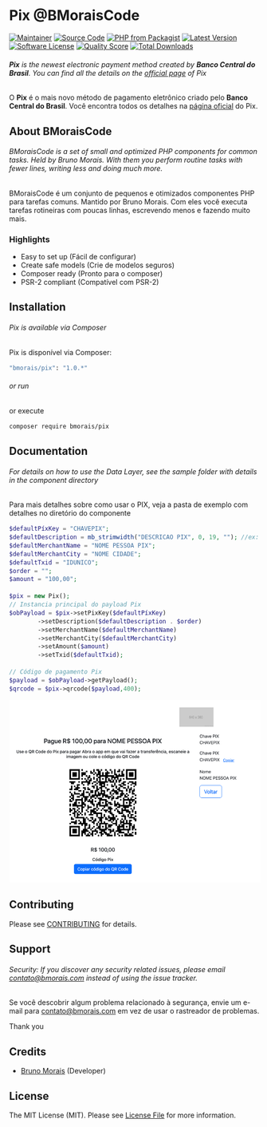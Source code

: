 # Pix @BMoraisCode

[![Maintainer](http://img.shields.io/badge/maintainer-@brunobmorais-blue.svg?style=flat-square)](https://linkedin.com/in/brunobmorais)
[![Source Code](http://img.shields.io/badge/source-bmorais/pix-blue.svg?style=flat-square)](https://github.com/brunobmorais/php-pix)
[![PHP from Packagist](https://img.shields.io/packagist/php-v/bmorais/pix.svg?style=flat-square)](https://packagist.org/packages/bmorais/pix)
[![Latest Version](https://img.shields.io/github/release/brunobmorais/php-pix.svg?style=flat-square)](https://github.com/brunobmorais/php-pix/releases)
[![Software License](https://img.shields.io/badge/license-MIT-brightgreen.svg?style=flat-square)](LICENSE)
[![Quality Score](https://img.shields.io/scrutinizer/g/brunobmorais/php-pix.svg?style=flat-square)](https://scrutinizer-ci.com/g/brunobmorais/php-pix)
[![Total Downloads](https://img.shields.io/packagist/dt/bmorais/pix.svg?style=flat-square)](https://packagist.org/packages/bmorais/pix)

###### **Pix** is the newest electronic payment method created by **Banco Central do Brasil**. You can find all the details on the [official page](https://www.bcb.gov.br/estabilidadefinanceira/pix) of Pix

O **Pix** é o mais novo método de pagamento eletrônico criado pelo **Banco Central do Brasil**. Você encontra todos os detalhes na [página oficial](https://www.bcb.gov.br/estabilidadefinanceira/pix) do Pix.

## About BMoraisCode

###### BMoraisCode is a set of small and optimized PHP components for common tasks. Held by Bruno Morais. With them you perform routine tasks with fewer lines, writing less and doing much more.

BMoraisCode é um conjunto de pequenos e otimizados componentes PHP para tarefas comuns. Mantido por Bruno Morais. Com eles você executa tarefas rotineiras com poucas linhas, escrevendo menos e fazendo muito mais.

### Highlights

- Easy to set up (Fácil de configurar)
- Create safe models (Crie de modelos seguros)
- Composer ready (Pronto para o composer)
- PSR-2 compliant (Compatível com PSR-2)

## Installation

###### Pix is available via Composer

Pix is disponível via Composer:

```bash
"bmorais/pix": "1.0.*"
```

###### or run

or execute

```bash
composer require bmorais/pix
```

## Documentation

###### For details on how to use the Data Layer, see the sample folder with details in the component directory

Para mais detalhes sobre como usar o PIX, veja a pasta de exemplo com detalhes no diretório do componente

```php
$defaultPíxKey = "CHAVEPIX";
$defaultDescription = mb_strimwidth("DESCRICAO PIX", 0, 19, ""); //ex: Pagamento do pedido
$defaultMerchantName = "NOME PESSOA PIX";
$defaultMerchantCity = "NOME CIDADE";
$defaultTxid = "IDUNICO";
$order = "";
$amount = "100,00";

$pix = new Pix();
// Instancia principal do payload Pix
$obPayload = $pix->setPixKey($defaultPíxKey)
        ->setDescription($defaultDescription . $order)
        ->setMerchantName($defaultMerchantName)
        ->setMerchantCity($defaultMerchantCity)
        ->setAmount($amount)
        ->setTxid($defaultTxid);

// Código de pagamento Pix
$payload = $obPayload->getPayload();
$qrcode = $pix->qrcode($payload,400);
```

<img src="/example/example1.png" alt="exemple1"/>

## Contributing

Please see [CONTRIBUTING](https://github.com/brunobmorais/php-pix/blob/master/CONTRIBUTING.md) for details.

## Support

###### Security: If you discover any security related issues, please email contato@bmorais.com instead of using the issue tracker.

Se você descobrir algum problema relacionado à segurança, envie um e-mail para contato@bmorais.com em vez de usar o
rastreador de problemas.

Thank you

## Credits

- [Bruno Morais](https://github.com/brunobmorais) (Developer)

## License

The MIT License (MIT). Please see [License File](https://github.com/brunobmorais/php-pix/blob/master/LICENSE) for more
information.